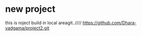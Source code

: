 # new project

this is roject build in local areagit..////
https://github.com/Dhara-vadgama/project2.git